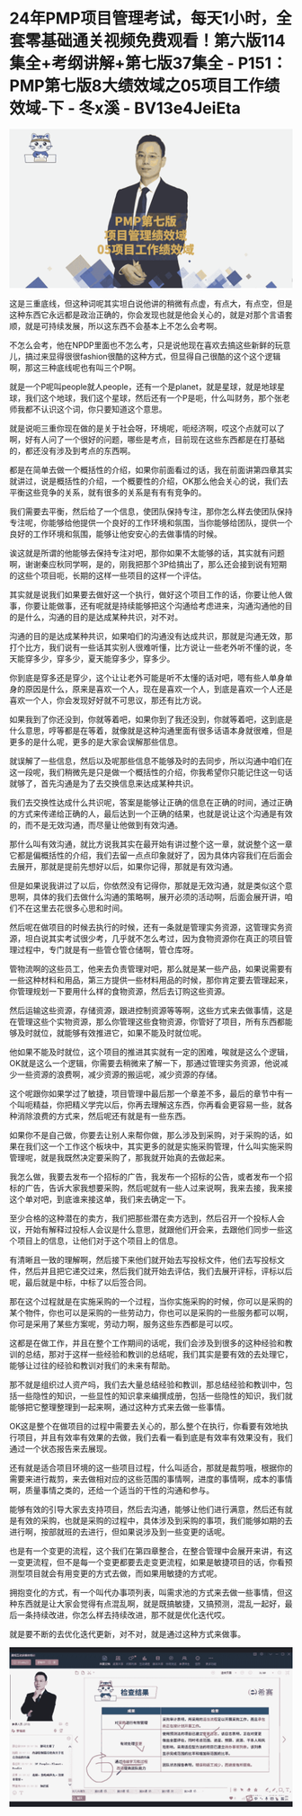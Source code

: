 # 24年PMP项目管理考试，每天1小时，全套零基础通关视频免费观看！第六版114集全+考纲讲解+第七版37集全 - P151：PMP第七版8大绩效域之05项目工作绩效域-下 - 冬x溪 - BV13e4JeiEta

![](img/b62b326e23b5474d64a4425b8b02473b_0.png)

这是三重底线，但这种词呢其实坦白说他讲的稍微有点虚，有点大，有点空，但是这种东西它永远都是政治正确的，你会发现也就是他会关心的，就是对那个言语套顺，就是可持续发展，所以这东西不会基本上不怎么会考啊。

不怎么会考，他在NPDP里面也不怎么考，只是说他现在喜欢去搞这些新鲜的玩意儿，搞过来显得很很fashion很酷的这种方式，但显得自己很酷的这个这个逻辑啊，那这三种底线呢也有叫三个P啊。

就是一个P呢叫people就人people，还有一个是planet，就是星球，就是地球星球，我们这个地球，我们这个星球，然后还有一个P是呃，什么叫财务，那个张老师我都不认识这个词，你只要知道这个意思。

就是说呃三重你现在做的是关于社会呀，环境呢，呃经济啊，哎这个点就可以了啊，好有人问了一个很好的问题，哪些是考点，目前现在这些东西都是在打基础的，都还没有涉及到考点的东西啊。

都是在简单去做一个概括性的介绍，如果你前面看过的话，我在前面讲第四章其实就讲过，说是概括性的介绍，一个概要性的介绍，OK那么他会关心的说，我们去平衡这些竞争的关系，就有很多的关系是有有有竞争的。

我们需要去平衡，然后给了一个信息，使团队保持专注，那你怎么样去使团队保持专注呢，你能够给他提供一个良好的工作环境和氛围，当你能够给团队，提供一个良好的工作环境和氛围，能够让他安安心的去做事情的时候。

诶这就是所谓的他能够去保持专注对吧，那你如果不太能够的话，其实就有问题啊，谢谢秦应秋同学啊，是的，刚我把那个3P给搞出了，那么还会接到说有短期的这些个项目呃，长期的这样一些项目的这样一个评估。

其实就是说我们如果要去做好这一个执行，做好这个项目工作的话，你要让他人做事，你要让能做事，还有呢就是持续能够把这个沟通给考虑进来，沟通沟通他的目的是什么，沟通的目的是达成某种共识，对不对。

沟通的目的是达成某种共识，如果咱们的沟通没有达成共识，那就是沟通无效，那打个比方，我们说有一些话其实别人很难听懂，比方说让一些老外听不懂的说，冬天能穿多少，穿多少，夏天能穿多少，穿多少。

你到底是穿多还是穿少，这个让让老外可能是听不太懂的话对吧，嗯有些人单身单身的原因是什么，原来是喜欢一个人，现在是喜欢一个人，到底是喜欢一个人还是喜欢一个人，你会发现好好就不可思议，那还有比方说。

如果我到了你还没到，你就等着吧，如果你到了我还没到，你就等着吧，这到底是什么意思，哼等都是在等着，就像就是这种沟通里面有很多话语本身就很难，但是更多的是什么呢，更多的是大家会误解那些信息。

就误解了一些信息，然后以及呢那些信息不能够及时的去同步，所以沟通中咱们在这一段呢，我们稍微先是只是做一个概括性的介绍，你我希望你只能记住这一句话就够了，首先沟通是为了去交换信息来达成某种共识。

我们去交换性达成什么共识呢，答案是能够让正确的信息在正确的时间，通过正确的方式来传递给正确的人，最后达到一个正确的结果，也就是说让这个沟通是有效的，而不是无效沟通，而尽量让他做到有效沟通。

那什么叫有效沟通，就比方说我其实在最开始有讲过整个这一章，就说整个这一章它都是偏概括性的介绍，我们去留一点点印象就好了，因为具体内容我们在后面会去展开，那就是提前先想好以后，如果你记得，那就是有效沟通。

但是如果说我讲过了以后，你依然没有记得你，那就是无效沟通，就是类似这个意思啊，具体的我们去做什么沟通的策略啊，展开必须的活动啊，后面会展开讲，咱们不在这里去花很多心思和时间。

然后呢在做项目的时候去执行的时候，还有一条就是管理实务资源，这管理实务资源，坦白说其实考试很少考，几乎就不怎么考过，因为食物资源你在真正的项目管理过程中，专门就是有一些管仓管仓储啊，管仓库呀。

管物流啊的这些员工，他来去负责管理对吧，那么就是某一些产品，如果说需要有一些这种材料和用品，第三方提供一些材料用品的时候，那你肯定要去管理起来，你管理规划一下要用什么样的食物资源，然后去订购这些资源。

然后运输这些资源，存储资源，跟进控制资源等等啊，这些方式来去做事情，这是在管理这些个实物资源，那么你管理这些食物资源，你管好了项目，所有东西都能够及时就位，就能够有效推进它，如果不能及时就位呢。

他如果不能及时就位，这个项目的推进其实就有一定的困难，唉就是这么个逻辑，OK就是这么一个逻辑，你需要去稍微来了解一下，那通过管理实务资源，他说减少一些资源的浪费啊，减少资源的搬运呢，减少资源的存储。

这个呢跟你如果学过了敏捷，项目管理中最后那一个章差不多，最后的章节中有一个叫呃精益，你把精义学完以后，你再去理解这东西，你再看会更容易一些，就各种消除浪费的方式来，然后呢还有就是有一些东西。

如果你不是自己做，你要去让别人来帮你做，那么涉及到采购，对于采购的话，如果在我们这一个工作这个板块中，其实更多的就是实施采购管理，什么叫实施采购管理呢，就是我既然决定要采购了，那我就开始真的去做起来。

我怎么做，我要去发布一个招标的广告，我发布一个招标的公告，或者发布一个招标的广告，告诉大家我想要采购，然后呢就有一些人过来说啊，我来去接，我来接这个单对吧，到底谁来接这单，我们来去确定一下。

至少合格的这种潜在的卖方，我们把那些潜在卖方选到，然后召开一个投标人会议，开始有解释过投标人会议是什么意思，就跟他们开会来，去跟他们同步一些这个项目上的信息，让他们对于这个项目上的信息。

有清晰且一致的理解啊，然后接下来他们就开始去写投标文件，他们去写投标文件，然后并且把它递交过来，然后我们就开始去评估，我们去展开评标，评标以后呢，最后就是中标，中标了以后签合同。

那在这个过程就是在实施采购的一个过程，当你实施采购的时候，你可以是采购的某个物件，你也可以是采购的一些劳动力，你也可以是采购的一些服务都可以啊，你可是采用了某些方案呢，劳动力啊，服务这些东西都是可以哎。

这都是在做工作，并且在整个工作期间的话呢，我们会涉及到很多的这种经验和教训的总结，那对于这样一些经验和教训的总结呢，我们其实是要有效的去处理它，能够让过往的经验和教训对我们的未来有帮助。

那不就是组织过人资产吗，我们去大量总结经验和教训，那总结经验和教训中，包括一些隐性的知识，一些显性的知识拿来编撰成册，包括一些隐性的知识，我们就能够把它整理整理到一起来啊，通过这种方式来去做一些事情。

OK这是整个在做项目的过程中需要去关心的，那么整个在执行，你看要有效地执行项目，并且有效率有效果的去做，我们去看一看到底是有效率有效果没有，我们通过一个状态报告来去展现。

还有就是适合项目环境的这一些项目过程，什么叫适合，那就是裁剪哦，根据你的需要来进行裁剪，来去做相对应的这些范围的事情啊，进度的事情啊，成本的事情啊，质量事情之类的，还给一个适当的干性的沟通和参与。

能够有效的引导大家去支持项目，然后去沟通，能够让他们进行满意，然后还有就是有效的采购，也就是采购的过程中，具体涉及到采购的事项，我们能够如期的去进行啊，按部就班的去进行，但如果说涉及到一些变更的话呢。

也是有一个变更的流程，这个我们在第四章整合，在整合管理中会展开来讲，有这一变更流程，但不是每一个变更都要去走变更流程，如果是敏捷项目的话，你看预测型项目就会有用变更的方式去做，而如果用敏捷的方式呢。

拥抱变化的方式，有一个叫代办事项列表，叫需求池的方式来去做一些事情，但这种东西就是让大家会觉得有点混乱啊，就是既搞敏捷，又搞预测，混乱一起好，最后一条持续改进，你怎么样去持续改进，那不就是优化迭代哎。

就是要不断的去优化迭代更新，对不对，就是通过这种方式来做事。

![](img/b62b326e23b5474d64a4425b8b02473b_2.png)